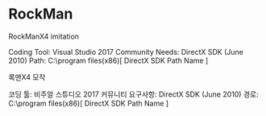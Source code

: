 # RockMan
RockManX4 imitation

Coding Tool: Visual Studio 2017 Community
Needs: DirectX SDK (June 2010)
Path: C:\program files(x86)\[ DirectX SDK Path Name ]

록맨X4 모작

코딩 툴: 비주얼 스튜디오 2017 커뮤니티
요구사항: DirectX SDK (June 2010)
경로: C:\program files(x86)\[ DirectX SDK Path Name ]